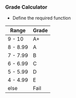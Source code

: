 ### Grade Calculator

- Define the required function

| Range    | Grade |
|----------|-------|
| 9 - 10   | A+    |
| 8 - 8.99 | A     |
| 7 - 7.99 | B     |
| 6 - 6.99 | C     |
| 5 - 5.99 | D     |
| 4 - 4.99 | E     |
| else     | Fail  |
